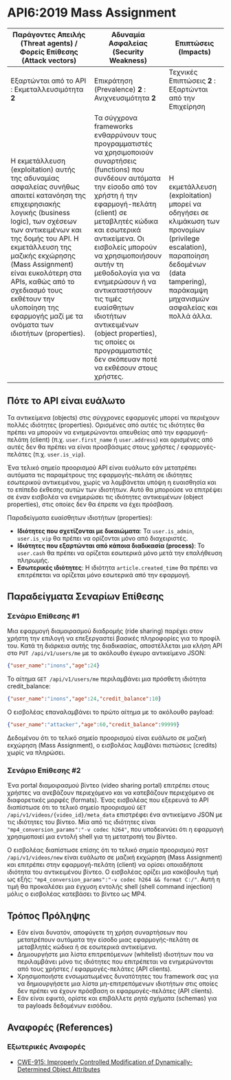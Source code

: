 # API6:2019 Mass Assignment

| Παράγοντες Απειλής (Threat agents) / Φορείς Επίθεσης (Attack vectors) | Αδυναμία Ασφαλείας (Security Weakness) | Επιπτώσεις (Impacts) |
| - | - | - |
| Εξαρτώνται από το API : Εκμεταλλευσιμότητα **2** | Επικράτηση (Prevalence) **2** : Ανιχνευσιμότητα **2** | Τεχνικές Επιπτώσεις **2** : Εξαρτώνται από την Επιχείρηση |
| Η εκμετάλλευση (exploitation) αυτής της αδυναμίας ασφαλείας συνήθως απαιτεί κατανόηση της επιχειρησιακής λογικής (business logic), των σχέσεων των αντικειμένων και της δομής του API.  Η εκμετάλλευση της μαζικής εκχώρησης (Mass Assignment) είναι ευκολότερη στα APIs, καθώς από το σχεδιασμό τους εκθέτουν την υλοποίηση της εφαρμογής μαζί με τα ονόματα των ιδιοτήτων (properties). | Τα σύγχρονα frameworks ενθαρρύνουν τους προγραμματιστές να χρησιμοποιούν συναρτήσεις (functions) που συνδέουν αυτόματα την είσοδο από τον χρήστη ή την εφαρμογή-πελάτη (client) σε μεταβλητές κώδικα και εσωτερικά αντικείμενα. Οι εισβολείς μπορούν να χρησιμοποιήσουν αυτήν τη μεθοδολογία για να ενημερώσουν ή να αντικαταστήσουν τις τιμές ευαίσθητων ιδιοτήτων αντικειμένων (object properties), τις οποίες οι προγραμματιστές δεν σκόπευαν ποτέ να εκθέσουν στους χρήστες. | Η εκμετάλλευση (exploitation) μπορεί να οδηγήσει σε κλιμάκωση των προνομίων (privilege escalation), παραποίηση δεδομένων (data tampering), παράκαμψη μηχανισμών ασφαλείας και πολλά άλλα. |

## Πότε το API είναι ευάλωτο

Τα αντικείμενα (objects) στις σύγχρονες εφαρμογές μπορεί να περιέχουν πολλές ιδιότητες (properties). 
Ορισμένες από αυτές τις ιδιότητες θα πρέπει να μπορούν να ενημερώνονται απευθείας από την εφαρμογή-πελάτη (client) (π.χ. `user.first_name` ή `user.address`) και ορισμένες από αυτές δεν θα πρέπει να είναι προσβάσιμες στους χρήστες / εφαρμογές-πελάτες (π.χ. `user.is_vip`).

Ένα τελικό σημείο προορισμού API είναι ευάλωτο εάν μετατρέπει αυτόματα τις παραμέτρους της εφαρμογής-πελάτη σε ιδιότητες εσωτερικού αντικειμένου, χωρίς να λαμβάνεται υπόψη η ευαισθησία και το επίπεδο έκθεσης αυτών των ιδιοτήτων. Αυτό θα μπορούσε να επιτρέψει σε έναν εισβολέα να ενημερώσει τις ιδιότητες αντικειμένων (object properties), στις οποίες δεν θα έπρεπε να έχει πρόσβαση.

Παραδείγματα ευαίσθητων ιδιοτήτων (properties):

* **Ιδιότητες που σχετίζονται με δικαιώματα**: Τα `user.is_admin`, `user.is_vip` θα πρέπει να ορίζονται μόνο από διαχειριστές.
* **Ιδιότητες που εξαρτώνται από κάποια διαδικασία (process)**: Το `user.cash` θα πρέπει να ορίζεται εσωτερικά μόνο μετά την επαλήθευση πληρωμής.
* **Εσωτερικές ιδιότητες**: Η ιδιότητα `article.created_time` θα πρέπει να επιτρέπεται να ορίζεται μόνο εσωτερικά από την εφαρμογή.

## Παραδείγματα Σεναρίων Επίθεσης

### Σενάριο Επίθεσης #1

Μια εφαρμογή διαμοιρασμού διαδρομής (ride sharing) παρέχει στον χρήστη την επιλογή να επεξεργαστεί βασικές πληροφορίες για το προφίλ του. 
Κατά τη διάρκεια αυτής της διαδικασίας, αποστέλλεται μια κλήση API στο
`PUT /api/v1/users/me` με το ακόλουθο έγκυρο αντικείμενο JSON:

```json
{"user_name":"inons","age":24}
```

Το αίτημα `GET /api/v1/users/me` περιλαμβάνει μια πρόσθετη ιδιότητα credit_balance:

```json
{"user_name":"inons","age":24,"credit_balance":10}
```

Ο εισβολέας επαναλαμβάνει το πρώτο αίτημα με το ακόλουθο payload:
```json
{"user_name":"attacker","age":60,"credit_balance":99999}
```

Δεδομένου ότι το τελικό σημείο προορισμού είναι ευάλωτο σε μαζική εκχώρηση (Mass Assignment), ο εισβολέας λαμβάνει πιστώσεις (credits) χωρίς να πληρώσει.

### Σενάριο Επίθεσης #2

Ένα portal διαμοιρασμού βίντεο (video sharing portal) επιτρέπει στους χρήστες να ανεβάζουν περιεχόμενο και να κατεβάζουν περιεχόμενο σε διαφορετικές μορφές (formats). Ένας εισβολέας που εξερευνά το API διαπίστωσε ότι το τελικό σημείο προορισμού `GET /api/v1/videos/{video_id}/meta_data` επιστρέφει ένα αντικείμενο JSON με τις ιδιότητες του βίντεο. Μία από τις ιδιότητες είναι `"mp4_conversion_params":"-v codec h264"`, που υποδεικνύει ότι η εφαρμογή χρησιμοποιεί μια εντολή shell για τη μετατροπή του βίντεο.

Ο εισβολέας διαπίστωσε επίσης ότι το τελικό σημείο προορισμού `POST /api/v1/videos/new` είναι ευάλωτο σε μαζική εκχώρηση (Mass Assignment) και επιτρέπει στην εφαρμογή-πελάτη (client) να ορίσει οποιαδήποτε ιδιότητα του αντικειμένου βίντεο.
Ο εισβολέας ορίζει μια κακόβουλη τιμή ως εξής:
`"mp4_conversion_params":"-v codec h264 && format C:/"`. Αυτή η τιμή θα προκαλέσει μια έγχυση εντολής shell (shell command injection) μόλις ο εισβολέας κατεβάσει το βίντεο ως MP4.

## Τρόπος Πρόληψης

* Εάν είναι δυνατόν, αποφύγετε τη χρήση συναρτήσεων που μετατρέπουν αυτόματα την είσοδο μιας εφαρμογής-πελάτη σε μεταβλητές κώδικα ή σε εσωτερικά αντικείμενα.
* Δημιουργήστε μια λίστα επιτρεπόμενων (whitelist) ιδιοτήτων που να περιλαμβάνει μόνο τις ιδιότητες που επιτρέπεται να ενημερώνονται από τους χρήστες / εφαρμογές-πελάτες (API clients).
* Χρησιμοποιήστε ενσωματωμένες δυνατότητες του framework σας για να δημιουργήσετε μια λίστα μη-επιτρεπόμενων ιδιοτήτων στις οποίες δεν πρέπει να έχουν πρόσβαση οι εφαρμογές-πελάτες (API clients).
* Εάν είναι εφικτό, ορίστε και επιβάλλετε ρητά σχήματα (schemas) για τα payloads δεδομένων εισόδου.

## Αναφορές (References)

### Εξωτερικές Αναφορές

* [CWE-915: Improperly Controlled Modification of Dynamically-Determined Object Attributes][1]

[1]: https://cwe.mitre.org/data/definitions/915.html
